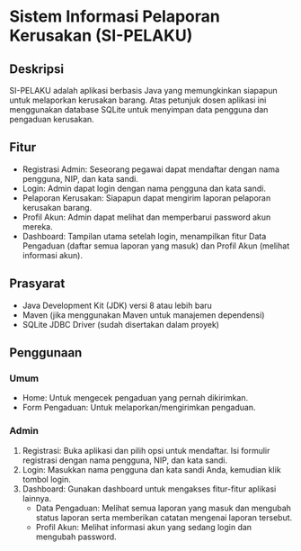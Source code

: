 # Sistem Informasi Pelaporan Kerusakan (SI-PELAKU)

## Deskripsi
SI-PELAKU adalah aplikasi berbasis Java yang memungkinkan siapapun untuk melaporkan kerusakan barang. Atas petunjuk dosen aplikasi ini menggunakan database SQLite untuk menyimpan data pengguna dan pengaduan kerusakan.

## Fitur
- Registrasi Admin: Seseorang pegawai dapat mendaftar dengan nama pengguna, NIP, dan kata sandi.
- Login: Admin dapat login dengan nama pengguna dan kata sandi.
- Pelaporan Kerusakan: Siapapun dapat mengirim laporan pelaporan kerusakan barang.
- Profil Akun: Admin dapat melihat dan memperbarui password akun mereka.
- Dashboard: Tampilan utama setelah login, menampilkan fitur Data Pengaduan (daftar semua laporan yang masuk) dan Profil Akun (melihat informasi akun).

## Prasyarat
- Java Development Kit (JDK) versi 8 atau lebih baru
- Maven (jika menggunakan Maven untuk manajemen dependensi)
- SQLite JDBC Driver (sudah disertakan dalam proyek)

## Penggunaan
### Umum
- Home: Untuk mengecek pengaduan yang pernah dikirimkan.
- Form Pengaduan: Untuk melaporkan/mengirimkan pengaduan.
### Admin
1. Registrasi: Buka aplikasi dan pilih opsi untuk mendaftar. Isi formulir registrasi dengan nama pengguna, NIP, dan kata sandi.
2. Login: Masukkan nama pengguna dan kata sandi Anda, kemudian klik tombol login.
3. Dashboard: Gunakan dashboard untuk mengakses fitur-fitur aplikasi lainnya.
   - Data Pengaduan: Melihat semua laporan yang masuk dan mengubah status laporan serta memberikan catatan mengenai laporan tersebut.
   - Profil Akun: Melihat informasi akun yang sedang login dan mengubah password.
